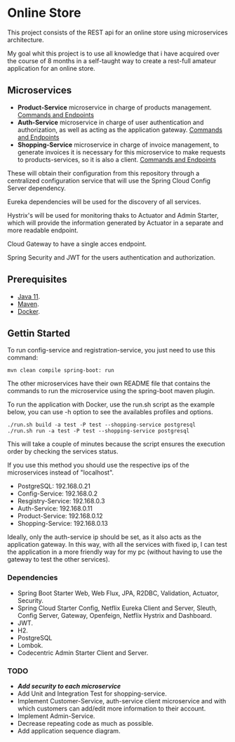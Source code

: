 # Online Store

This project consists of the REST api for an online store using microservices architecture.

My goal whit this project is to use all knowledge that i have acquired over the course of 8 months in a self-taught way to create a rest-full amateur application for an online store.

## Microservices

* **Product-Service** microservice in charge of products management. [Commands and Endpoints](https://github.com/SirNoob97/OnlineStore/blob/master/product-service/README.md)
* **Auth-Service** microservice in charge of user authentication and authorization, as well as acting as the application gateway. [Commands and Endpoints](https://github.com/SirNoob97/OnlineStore/blob/master/auth-service/README.md)
* **Shopping-Service** microservice in charge of invoice management, to generate invoices it is necessary for this microservice to make requests to products-services, so it is also a client. [Commands and Endpoints](https://github.com/SirNoob97/OnlineStore/blob/master/shopping-service/README.md)

These will obtain their configuration from this repository through a centralized configuration service that will use the Spring Cloud Config Server dependency.

Eureka dependencies will be used for the discovery of all services.

Hystrix's will be used for monitoring thaks to Actuator and Admin Starter, which will provide the information generated by Actuator in a separate and more readable endpoint.

Cloud Gateway to have a single acces endpoint.

Spring Security and JWT for the users authentication and authorization.

## Prerequisites

* [Java 11](https://openjdk.java.net/).
* [Maven](https://maven.apache.org/).
* [Docker](https://www.docker.com/).

## Gettin Started

To run config-service and registration-service, you just need to use this command:

    mvn clean compile spring-boot: run

The other microservices have their own README file that contains the commands to run the microservice using the spring-boot maven plugin.

To run the application with Docker, use the run.sh script as the example below, you can use -h option to see the availables profiles and options.

    ./run.sh build -a test -P test --shopping-service postgresql
    ./run.sh run -a test -P test --shopping-service postgresql

This will take a couple of minutes because the script ensures the execution order by checking the services status.

If you use this method you should use the respective ips of the microservices instead of "localhost".

* PostgreSQL: 192.168.0.21
* Config-Service: 192.168.0.2
* Resgistry-Service: 192.168.0.3
* Auth-Service: 192.168.0.11
* Product-Service: 192.168.0.12
* Shopping-Service: 192.168.0.13

Ideally, only the auth-service ip should be set, as it also acts as the application gateway. In this way, with all the services with fixed ip, I can test the application in a more friendly way for my pc (without having to use the gateway to test the other services).

### Dependencies

* Spring Boot Starter Web, Web Flux, JPA, R2DBC, Validation, Actuator, Security.
* Spring Cloud Starter Config, Netflix Eureka Client and Server, Sleuth, Config Server, Gateway, Openfeign, Netflix Hystrix and Dashboard.
* JWT.
* H2.
* PostgreSQL
* Lombok.
* Codecentric Admin Starter Client and Server.

### TODO

* ***Add security to each microservice***
* Add Unit and Integration Test for shopping-service.
* Implement Customer-Service, auth-service client microservice and with which customers can add/edit more information to their account.
* Implement Admin-Service.
* Decrease repeating code as much as possible.
* Add application sequence diagram.
